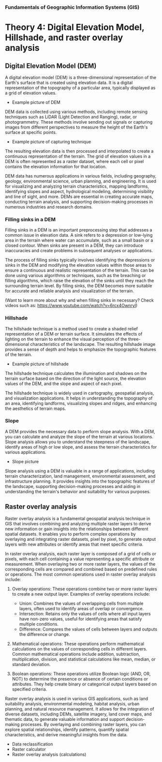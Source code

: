
### Fundamentals of Geographic Information Systems (GIS)

# Theory 4: Digital Elevation Model, Hillshade, and raster overlay analysis

## Digital Elevation Model (DEM)
A digital elevation model (DEM) is a three-dimensional representation of the Earth's surface that is created using elevation data. It is a digital representation of the topography of a particular area, typically displayed as a grid of elevation values.

- Example picture of DEM

DEM data is collected using various methods, including remote sensing techniques such as LiDAR (Light Detection and Ranging), radar, or photogrammetry. These methods involve sending out signals or capturing images from different perspectives to measure the height of the Earth's surface at specific points.

- Example picture of capturing technique

The resulting elevation data is then processed and interpolated to create a continuous representation of the terrain. The grid of elevation values in a DEM is often represented as a raster dataset, where each cell or pixel contains the elevation information for that location.

DEM data has numerous applications in various fields, including geography, geology, environmental science, urban planning, and engineering. It is used for visualizing and analyzing terrain characteristics, mapping landforms, identifying slopes and aspect, hydrological modeling, determining visibility and line of sight, and more. DEMs are essential in creating accurate maps, conducting terrain analysis, and supporting decision-making processes in numerous industries and research domains.

### Filling sinks in a DEM
Filling sinks in a DEM is an important preprocessing step that addresses a common issue in elevation data. A sink refers to a depression or low-lying area in the terrain where water can accumulate, such as a small basin or a closed contour. When sinks are present in a DEM, they can introduce inaccuracies and create problems in subsequent analyses or applications. 

The process of filling sinks typically involves identifying the depressions or sinks in the DEM and modifying the elevation values within those areas to ensure a continuous and realistic representation of the terrain. This can be done using various algorithms or techniques, such as the breaching or filling algorithms, which raise the elevation of the sinks until they reach the surrounding terrain level. By filling sinks, the DEM becomes more suitable for accurate and reliable analysis and visualization of the terrain.

(Want to learn more about why and when filling sinks in necessary? Check videos such as: https://www.youtube.com/watch?v=6rcx4OwnryI)

### Hillshade
The hillshade technique is a method used to create a shaded relief representation of a DEM or terrain surface. It simulates the effects of lighting on the terrain to enhance the visual perception of the three-dimensional characteristics of the landscape. The resulting hillshade image provides a sense of depth and helps to emphasize the topographic features of the terrain.

- Example picture of hillshade

The hillshade technique calculates the illumination and shadows on the terrain surface based on the direction of the light source, the elevation values of the DEM, and the slope and aspect of each pixel. 

The hillshade technique is widely used in cartography, geospatial analysis, and visualization applications. It helps in understanding the topography of an area, identifying landforms, visualizing slopes and ridges, and enhancing the aesthetics of terrain maps.

### Slope
A DEM provides the necessary data to perform slope analysis. With a DEM, you can calculate and analyze the slope of the terrain at various locations. Slope analysis allows you to understand the steepness of the landscape, identify areas of high or low slope, and assess the terrain characteristics for various applications.

- Slope picture

Slope analysis using a DEM is valuable in a range of applications, including terrain characterization, land management, environmental assessment, and infrastructure planning. It provides insights into the topographic features of the landscape, supporting decision-making processes and aiding in understanding the terrain's behavior and suitability for various purposes.

## Raster overlay analysis
Raster overlay analysis is a fundamental geospatial analysis technique in GIS that involves combining and analyzing multiple raster layers to derive new information or gain insights into the relationships between different spatial datasets. It enables you to perform complex operations by overlaying and integrating raster datasets, pixel by pixel, to generate output layers with new attributes or identify areas that meet specific criteria.

In raster overlay analysis, each raster layer is composed of a grid of cells or pixels, with each cell containing a value representing a specific attribute or measurement. When overlaying two or more raster layers, the values of the corresponding cells are compared and combined based on predefined rules or operations. The most common operations used in raster overlay analysis include:

1.  Overlay operations: These operations combine two or more raster layers to create a new output layer. Examples of overlay operations include:
    
    -   Union: Combines the values of overlapping cells from multiple layers, often used to identify areas of overlap or convergence.
    -   Intersection: Retains only the values of cells where all input layers have non-zero values, useful for identifying areas that satisfy multiple conditions.
    -   Difference: Compares the values of cells between layers and outputs the difference or change.

2.  Mathematical operations: These operations perform mathematical calculations on the values of corresponding cells in different layers. Common mathematical operations include addition, subtraction, multiplication, division, and statistical calculations like mean, median, or standard deviation.
    
3.  Boolean operations: These operations utilize Boolean logic (AND, OR, NOT) to determine the presence or absence of certain conditions or attributes. They help create binary or categorical output layers based on specified criteria.

Raster overlay analysis is used in various GIS applications, such as land suitability analysis, environmental modeling, habitat analysis, urban planning, and natural resource management. It allows for the integration of diverse datasets, including DEMs, satellite imagery, land cover maps, and thematic data, to generate valuable information and support decision-making processes. By overlaying and combining raster layers, you can explore spatial relationships, identify patterns, quantify spatial characteristics, and derive meaningful insights from the data.


- Data reclassification
- Raster calculator
- Raster overlay analysis (calculations)


<!--stackedit_data:
eyJkaXNjdXNzaW9ucyI6eyJZOTg1QlJqQ284RDI1UWFyIjp7In
N0YXJ0Ijo0MjMsImVuZCI6NDQ3LCJ0ZXh0IjoiLSBFeGFtcGxl
IHBpY3R1cmUgb2YgREVNIn0sIjhTa2RvdUQ4NmFSMUxkUlEiOn
sic3RhcnQiOjc1NywiZW5kIjo3OTcsInRleHQiOiItIEV4YW1w
bGUgcGljdHVyZSBvZiBjYXB0dXJpbmcgdGVjaG5pcXVlIn0sIn
JTbUZjZjRmalFXNWh5MEYiOnsic3RhcnQiOjMwMTUsImVuZCI6
MzA0NSwidGV4dCI6Ii0gRXhhbXBsZSBwaWN0dXJlIG9mIGhpbG
xzaGFkZSJ9LCJGYkFjVkZlZEZVOHdTOWJjIjp7InN0YXJ0Ijoz
ODUwLCJlbmQiOjM4NjUsInRleHQiOiItIFNsb3BlIHBpY3R1cm
UifSwiMDEyenNmdkFJV1htdDFqYiI6eyJzdGFydCI6NTA5Nywi
ZW5kIjo2MTgxLCJ0ZXh0IjoiMS4gIE92ZXJsYXkgb3BlcmF0aW
9uczogVGhlc2Ugb3BlcmF0aW9ucyBjb21iaW5lIHR3byBvciBt
b3JlIHJhc3RlciBsYXllcnMgdG8gY+KApiJ9fSwiY29tbWVudH
MiOnsidHV4aGVoeXN5NGpFbFNVRCI6eyJkaXNjdXNzaW9uSWQi
OiJZOTg1QlJqQ284RDI1UWFyIiwic3ViIjoiZ2g6NDAzMDQ3OD
giLCJ0ZXh0IjoiQWRkIHBpY3R1cmUiLCJjcmVhdGVkIjoxNjg3
NTgyNjAxMDc0fSwiMUg3Z2diNWl4TzJxUERzUCI6eyJkaXNjdX
NzaW9uSWQiOiI4U2tkb3VEODZhUjFMZFJRIiwic3ViIjoiZ2g6
NDAzMDQ3ODgiLCJ0ZXh0IjoiQWRkIHBpY3R1cmUiLCJjcmVhdG
VkIjoxNjg3NTgyNjM1MTcwfSwiSFlsQ1I3MkVQSDJqdnE5dSI6
eyJkaXNjdXNzaW9uSWQiOiJyU21GY2Y0ZmpRVzVoeTBGIiwic3
ViIjoiZ2g6NDAzMDQ3ODgiLCJ0ZXh0IjoiQWRkIHBpY3R1cmUi
LCJjcmVhdGVkIjoxNjg3NTgyODQzMzc5fSwiVkd4dTI0bkhFZG
tiZW5JSCI6eyJkaXNjdXNzaW9uSWQiOiJGYkFjVkZlZEZVOHdT
OWJjIiwic3ViIjoiZ2g6NDAzMDQ3ODgiLCJ0ZXh0IjoiQWRkIH
BpY3R1cmUiLCJjcmVhdGVkIjoxNjg3NTgyOTgzMDE4fSwiamdU
RlBoSWVNTVRIeUdXRiI6eyJkaXNjdXNzaW9uSWQiOiIwMTJ6c2
Z2QUlXWG10MWpiIiwic3ViIjoiZ2g6NDAzMDQ3ODgiLCJ0ZXh0
IjoiRGlhZ3JhbT8iLCJjcmVhdGVkIjoxNjg3NTgzMjMzMzIzfX
0sImhpc3RvcnkiOlstODg1MjkwMzMzLC04OTYyMjcyODEsOTk0
NzIwMTkzLC0zNTEwNzY1ODAsLTEzOTAzMzIwNTFdfQ==
-->